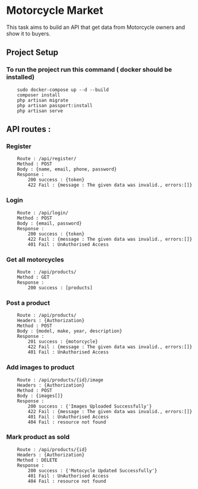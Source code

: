 # Motorcycle Market 

This task aims to build an API that get data from Motorcycle owners and show it to buyers.

## Project Setup 

### To run the project run this command ( docker should be installed)
```
    sudo docker-compose up --d --build
    composer install
    php artisan migrate
    php artisan passport:install
    php artisan serve
```

## API routes :

### Register
```
    Route : /api/register/
    Method : POST
    Body : {name, email, phone, password}
    Response :
        200 success : {token}
        422 Fail : {message : The given data was invalid., errors:[]}
```

### Login
```
    Route : /api/login/
    Method : POST
    Body : {email, password}
    Response :
        200 success : {token}
        422 Fail : {message : The given data was invalid., errors:[]}
        401 Fail : UnAuthorised Access
```

### Get all motorcycles
```
    Route : /api/products/
    Method : GET
    Response :
        200 success : [products]
```

### Post a product 
```
    Route : /api/products/
    Headers : {Authorization}
    Method : POST
    Body : {model, make, year, description}
    Response :
        201 success : {motorcycle}
        422 Fail : {message : The given data was invalid., errors:[]}
        401 Fail : UnAuthorised Access
```

### Add images to product
```
    Route : /api/products/{id}/image
    Headers : {Authorization}
    Method : POST
    Body : {images[]}
    Response :
        200 success : {'Images Uploaded Successfully'}
        422 Fail : {message : The given data was invalid., errors:[]}
        401 Fail : UnAuthorised Access
        404 Fail : resource not found
```

### Mark product as sold
```
    Route : /api/products/{id}
    Headers : {Authorization}
    Method : DELETE
    Response :
        200 success : {'Motocycle Updated Successfully'}
        401 Fail : UnAuthorised Access
        404 Fail : resource not found
```